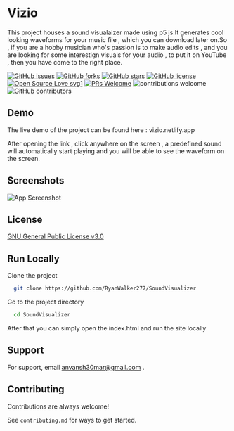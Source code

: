 
# Vizio

This project houses a sound visualaizer made using p5 js.It generates cool looking waveforms for your music file , which you can download later on.So , if you are a hobby musician who's passion is to make audio edits , and you are looking for some interestign visuals for your audio , to put it on YouTube , then you have come to the right place.


[![GitHub issues](https://img.shields.io/github/issues/RyanWalker277/SoundVisualizer)](https://github.com/RyanWalker277/SoundVisualizer/issues)
[![GitHub forks](https://img.shields.io/github/forks/RyanWalker277/SoundVisualizer)](https://github.com/RyanWalker277/SoundVisualizer/network)
[![GitHub stars](https://img.shields.io/github/stars/RyanWalker277/SoundVisualizer)](https://github.com/RyanWalker277/SoundVisualizer/stargazers)
[![GitHub license](https://img.shields.io/github/license/RyanWalker277/SoundVisualizer)](https://github.com/RyanWalker277/SoundVisualizer/blob/main/LICENSE)
[![Open Source Love svg1](https://badges.frapsoft.com/os/v1/open-source.svg?v=103)](https://github.com/ellerbrock/open-source-badges/) [![PRs Welcome](https://img.shields.io/badge/PRs-welcome-brightgreen.svg?style=flat-square)](http://makeapullrequest.com) ![contributions welcome](https://img.shields.io/static/v1.svg?label=Contributions&message=Welcome&color=0059b3&style=flat-square) ![GitHub contributors](https://img.shields.io/github/contributors-anon/RyanWalker277/SoundVisualizer) 
<br>

## Demo

The live demo of the project can be found here :
vizio.netlify.app

After opening the link , click anywhere on the screen , a predefined sound will automatically start playing and you will be able to see the waveform on the screen.



## Screenshots

![App Screenshot](https://user-images.githubusercontent.com/32684077/206425330-b533d057-77c1-4f57-a43b-9a9b3b66fb4e.png)





## License

[GNU General Public License v3.0](https://github.com/RyanWalker277/SoundVisualizer/blob/main/LICENSE)


## Run Locally

Clone the project

```bash
  git clone https://github.com/RyanWalker277/SoundVisualizer
```

Go to the project directory

```bash
  cd SoundVisualizer
```
After that you can simply open the index.html and run the site locally

## Support

For support, email anvansh30mar@gmail.com .


## Contributing

Contributions are always welcome!

See `contributing.md` for ways to get started.


